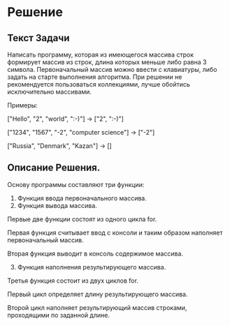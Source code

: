# Решение

## Текст Задачи

Написать программу, которая из имеющегося массива строк формирует массив из строк, длина которых меньше либо равна 3 символа.
Первоначальный массив можно ввести с клавиатуры, либо задать на старте выполнения алгоритма.
При решении не рекомендуется пользоваться коллекциями, лучше обойтись исключительно массивами.

Примеры:

["Hello", "2", "world", ":-)"] -> ["2", ":-)"]

["1234", "1567", "-2", "computer science"] -> ["-2"]

["Russia", "Denmark", "Kazan"] -> []

## Описание Решения.

Основу программы составляют три функции:

1. Функция ввода первоначального массива.
2. Функция вывода массива.

Первые две функции состоят из одного цикла for.

Первая функция считывает ввод с консоли и таким образом наполняет первоначальный массив.

Вторая функция выводит в консоль содержимое массива.

3. Функция наполнения результирующего массива.

Третья функция состоит из двух циклов for.

Первый цикл определяет длину результирующего массива.

Второй цикл наполняет результирующий массив строками, проходящими по заданной длине.
